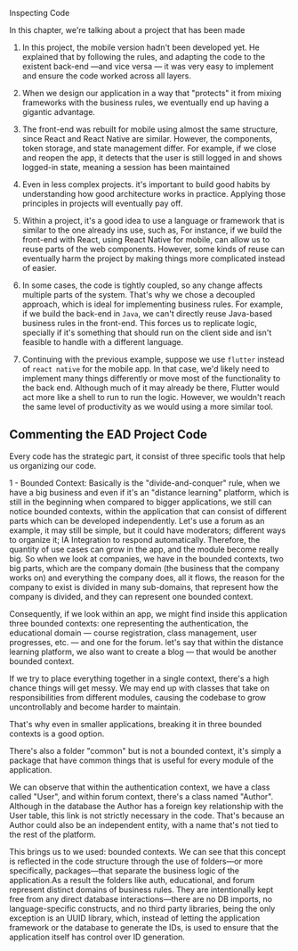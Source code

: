 Inspecting Code

In this chapter, we're talking about a project that has been made

1. In this project, the mobile version hadn't been developed yet. He explained that by following the rules, and adapting
   the code to the existent back-end —and vice versa — it was very easy to implement and ensure the code worked across
   all layers.

2. When we design our application in a way that "protects" it from mixing frameworks with the business rules, we eventually
   end up having a gigantic advantage.

3. The front-end was rebuilt for mobile using almost the same structure, since React and React Native are similar. However,
   the components, token storage, and state management differ. For example, if we close and reopen the app, it detects that
   the user is still logged in and shows logged-in state, meaning a session has been maintained

4. Even in less complex projects. it's important to build good habits by understanding how good architecture works in practice.
   Applying those principles in projects will eventually pay off.

5. Within a project, it's a good idea to use a language or framework that is similar to the one already ins use, such as,
   For instance, if we build the front-end with React, using React Native for mobile, can allow us to reuse parts of the
   web components. However, some kinds of reuse can eventually harm the project by making things more complicated instead
   of easier.

6. In some cases, the code is tightly coupled, so any change affects multiple parts of the system. That's why we chose a
   decoupled approach, which is ideal for implementing business rules. For example, if we build the back-end in `Java`,
   we can't directly reuse Java-based business rules in the front-end. This forces us to replicate logic, specially if
   it's something that should run on the client side and isn't feasible to handle with a different language.

7. Continuing with the previous example, suppose we use `flutter` instead of `react native` for the mobile app. In that
   case, we'd likely need to implement many things differently or move most of the functionality to the back end. Although
   much of it may already be there, Flutter would act more like a shell to run to run the logic. However, we wouldn't reach
   the same level of productivity as we would using a more similar tool.

## Commenting the EAD Project Code

Every code has the strategic part, it consist of three specific tools that help us organizing our code.

1 - Bounded Context: Basically is the "divide-and-conquer" rule, when we have a big business and even if it's an "distance
learning" platform, which is still in the beginning when compared to bigger applications, we still can notice bounded contexts,
within the application that can consist of different parts which can be developed independently. Let's use a forum as an
example, it may still be simple, but it could have moderators; different ways to organize it; IA Integration to respond
automatically. Therefore, the quantity of use cases can grow in the app, and the module become really big. So when we look
at companies, we have in the bounded contexts, two big parts, which are the company domain (the business that the company
works on) and everything the company does, all it flows, the reason for the company to exist is divided in many sub-domains,
that represent how the company is divided, and they can represent one bounded context.

Consequently, if we look within an app, we might find inside this application three bounded contexts: one representing
the authentication, the educational domain — course registration, class management, user progresses, etc. — and one for the
forum. let's say that within the distance learning platform, we also want to create a blog — that would be another
bounded context.

If we try to place everything together in a single context, there's a high chance things will get messy. We may end up
with classes that take on responsibilities from different modules, causing the codebase to grow uncontrollably and
become harder to maintain.

That's why even in smaller applications, breaking it in three bounded contexts is a good option.

There's also a folder "common" but is not a bounded context, it's simply a package that have common things that is useful
for every module of the application.

We can observe that within the authentication context, we have a class called "User", and within forum context, there's a
class named "Author". Although in the database the Author has a foreign key relationship with the User table, this link
is not strictly necessary in the code. That's because an Author could also be an independent entity, with a name that's
not tied to the rest of the platform.

This brings us to we used: bounded contexts. We can see that this concept is reflected in the code structure through the
use of folders—or more specifically, packages—that separate the business logic of the application.As a result the folders
like auth, educational, and forum represent distinct domains of business rules. They are intentionally kept free from any
direct database interactions—there are no DB imports, no language-specific constructs, and no third party libraries, being
the only exception is an UUID library, which, instead of letting the application framework or the database to generate the
IDs, is used to ensure that the application itself has control over ID generation.
